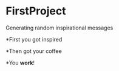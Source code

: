 # FirstProject
Generating random inspirational messages

*First you got inspired

*Then got your coffee

*You **work**!
